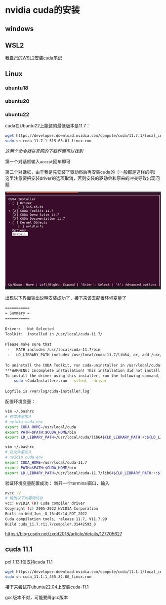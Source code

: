 # nvidia cuda的安装

## windows

## WSL2

[我自己的WSL2安装cuda笔记](../../../02%20OperationSystem%E6%93%8D%E4%BD%9C%E7%B3%BB%E7%BB%9F/Linux/WSL/WSL%E5%A6%82%E4%BD%95%E5%AE%89%E8%A3%85Cuda.md)

## Linux

### ubuntu18

### ubuntu20

### ubuntu22

cuda在Ubuntu22上能装的最低版本是11.7：

```bash
wget https://developer.download.nvidia.com/compute/cuda/11.7.1/local_installers/cuda_11.7.1_515.65.01_linux.run
sudo sh cuda_11.7.1_515.65.01_linux.run
```

*这两个命令就在官网的下载界面可以找到*

第一个对话框输入`accept`回车即可

第二个对话框，由于我是先安装了驱动然后再安装cuda的（一般都是这样的吧）
这里注意要把安装driver的选项取消，否则安装的驱动会和原来的冲突导致出现问题

![](./cuda.asset/cuda-11.7-installation-02.png)

出现以下界面输出说明安装成功了，接下来该去配置环境变量了

```bash
===========
= Summary =
===========

Driver:   Not Selected
Toolkit:  Installed in /usr/local/cuda-11.7/

Please make sure that
 -   PATH includes /usr/local/cuda-11.7/bin
 -   LD_LIBRARY_PATH includes /usr/local/cuda-11.7/lib64, or, add /usr/local/cuda-11.7/lib64 to /etc/ld.so.conf and run ldconfig as root

To uninstall the CUDA Toolkit, run cuda-uninstaller in /usr/local/cuda-11.7/bin
***WARNING: Incomplete installation! This installation did not install the CUDA Driver. A driver of version at least 515.00 is required for CUDA 11.7 functionality to work.
To install the driver using this installer, run the following command, replacing <CudaInstaller> with the name of this run file:
    sudo <CudaInstaller>.run --silent --driver

Logfile is /var/log/cuda-installer.log
```

配置环境变量：

```bash
vim ~/.bashrc
# 在文件里加入
# nvidia cuda env
export CUDA_HOME=/usr/local/cuda
export PATH=$PATH:$CUDA_HOME/bin
export LD_LIBRARY_PATH=/usr/local/cuda/lib64${LD_LIBRARY_PATH:+:${LD_LIBRARY_PATH}}
```

```bash
vim ~/.bashrc
# 在文件里加入
# nvidia cuda env
export CUDA_HOME=/usr/local/cuda-11.7
export PATH=$PATH:$CUDA_HOME/bin
export LD_LIBRARY_PATH=/usr/local/cuda-11.7/lib64${LD_LIBRARY_PATH:+:${LD_LIBRARY_PATH}}
```

验证环境变量配置成功：
新开一个terminal窗口，输入

```bash
nvcc -V
# 输出以下内容则成功
vcc: NVIDIA (R) Cuda compiler driver
Copyright (c) 2005-2022 NVIDIA Corporation
Built on Wed_Jun__8_16:49:14_PDT_2022
Cuda compilation tools, release 11.7, V11.7.99
Build cuda_11.7.r11.7/compiler.31442593_0
```

https://blog.csdn.net/zxdd2018/article/details/127705627

## cuda 11.1

pcl 1.13.1仅支持cuda 11.1

```bash
wget https://developer.download.nvidia.com/compute/cuda/11.1.1/local_installers/cuda_11.1.1_455.32.00_linux.run
sudo sh cuda_11.1.1_455.32.00_linux.run
```

接下来尝试在ubuntu22.04上安装cuda-11.1

gcc版本不对，可能要降gcc版本
